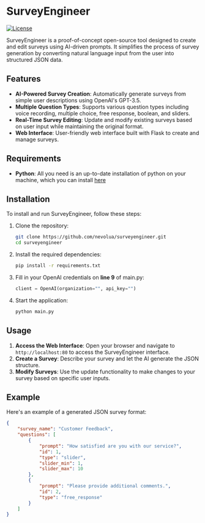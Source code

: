 # SurveyEngineer

[![License](https://img.shields.io/badge/license-MIT-blue.svg)](LICENSE)

SurveyEngineer is a proof-of-concept open-source tool designed to create and edit surveys using AI-driven prompts. It simplifies the process of survey generation by converting natural language input from the user into structured JSON data.

## Features

- **AI-Powered Survey Creation**: Automatically generate surveys from simple user descriptions using OpenAI's GPT-3.5.
- **Multiple Question Types**: Supports various question types including voice recording, multiple choice, free response, boolean, and sliders.
- **Real-Time Survey Editing**: Update and modify existing surveys based on user input while maintaining the original format.
- **Web Interface**: User-friendly web interface built with Flask to create and manage surveys.

## Requirements
- **Python**: All you need is an up-to-date installation of python on your machine, which you can install [here](https://www.python.org/downloads/)
  
## Installation

To install and run SurveyEngineer, follow these steps:

1. Clone the repository:
    ```sh
    git clone https://github.com/nevolua/surveyengineer.git
    cd surveyengineer
    ```

2. Install the required dependencies:
    ```sh
    pip install -r requirements.txt
    ```

3. Fill in your OpenAI credentials on **line 9** of main.py:
    ```py
    client = OpenAI(organization="", api_key="")
    ```

4. Start the application:
    ```sh
    python main.py
    ```

## Usage

1. **Access the Web Interface**: Open your browser and navigate to `http://localhost:80` to access the SurveyEngineer interface.
2. **Create a Survey**: Describe your survey and let the AI generate the JSON structure.
3. **Modify Surveys**: Use the update functionality to make changes to your survey based on specific user inputs.

## Example

Here's an example of a generated JSON survey format:

```json
{
    "survey_name": "Customer Feedback",
    "questions": [
        {
            "prompt": "How satisfied are you with our service?",
            "id": 1,
            "type": "slider",
            "slider_min": 1,
            "slider_max": 10
        },
        {
            "prompt": "Please provide additional comments.",
            "id": 2,
            "type": "free_response"
        }
    ]
}
